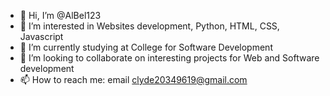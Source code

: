 - 👋 Hi, I’m @AlBel123
- 👀 I’m interested in Websites development, Python, HTML, CSS, Javascript
- 🌱 I’m currently studying at College for Software Development
- 💞️ I’m looking to collaborate on interesting projects for Web and Software development
- 📫 How to reach me: email clyde20349619@gmail.com

<!---
AlBel123/AlBel123 is a ✨ special ✨ repository because its `README.md` (this file) appears on your GitHub profile.
You can click the Preview link to take a look at your changes.
--->
